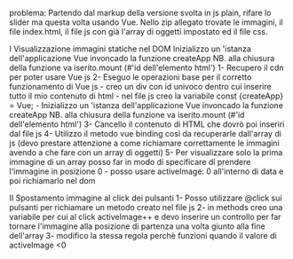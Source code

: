 problema: Partendo dal markup della versione svolta in js plain, rifare lo slider ma questa volta usando Vue. Nello zip allegato trovate le immagini, il file index.html, il file js con già l'array di oggetti impostato ed il file css.

I Visualizzazione immagini statiche nel DOM
    Inizializzo un 'istanza dell'applicazione Vue invoncado la funzione createApp
        NB. alla chiusura della funzione va iserito.mount (#'id dell'elemento html')
    1- Recupero il cdn per poter usare Vue js
    2- Eseguo le operazioni base per il corretto funzionamento di Vue js
        - creo un div con id univoco dentro cui inserire tutto il mio contenuto di html
        - nel file js creo la variabile const {createApp} = Vue;
        - Inizializzo un 'istanza dell'applicazione Vue invoncado la funzione createApp
        NB. alla chiusura della funzione va iserito.mount (#'id dell'elemento html')
    3- Cancello il contenuto di HTML che dovrò poi inseriri dal file js
    4- Utilizzo il metodo vue binding così da recuperarle dall'array di js (devo prestare attenzione a come richiamare correttamente le immagini avendo a che fare con un array di oggetti)
    5- Per visualizzare solo la prima immagine di un array posso far in modo di specificare di prendere l'immagine in posizione 0
        - posso usare activeImage: 0 all'interno di data e poi richiamarlo nel dom

II Spostamento immagine al click dei pulsanti
    1- Posso utilizzare @click sui pulsanti per richiamare un metodo creato nel file js
    2- in methods creo una variabile per cui al click activeImage++ e devo inserire un controllo per far tornare l'immagine alla posizione di partenza una volta giunto alla fine dell'array
    3- modifico la stessa regola perchè funzioni quando il valore di activeImage <0